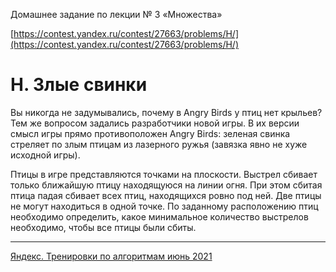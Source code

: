 Домашнее задание по лекции № 3 «Множества»

[https://contest.yandex.ru/contest/27663/problems/H/](https://contest.yandex.ru/contest/27663/problems/H/)

# H. Злые свинки

Вы никогда не задумывались, почему в Angry Birds у птиц нет крыльев? Тем же вопросом задались разработчики новой игры. В их версии смысл игры прямо противоположен Angry Birds: зеленая свинка стреляет по злым птицам из лазерного ружья (завязка явно не хуже исходной игры).

Птицы в игре представляются точками на плоскости. Выстрел сбивает только ближайшую птицу находящуюся на линии огня. При этом сбитая птица падая сбивает всех птиц, находящихся ровно под ней. Две птицы не могут находиться в одной точке. По заданному расположению птиц необходимо определить, какое минимальное количество выстрелов необходимо, чтобы все птицы были сбиты.

---

[Яндекс. Тренировки по алгоритмам июнь 2021](https://yandex.ru/yaintern/algorithm-training_1)
